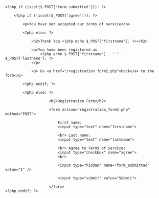 <html>
<head>
	<title>Registration Form</title>
	<meta http-equiv="Content-Type" content="text/html; charset=UTF-8">
</head>
<body>

    <?php if (isset($_POST['form_submitted'])): ?>

        <?php if (!isset($_POST['agree'])): ?>

            <p>You have not accepted our terms of service</p>

            <?php else: ?>

                <h2>Thank You <?php echo $_POST['firstname']; ?></h2>

                <p>You have been registered as
                    <?php echo $_POST['firstname'] . ' ' . $_POST['lastname']; ?>
                </p>

                <p> Go <a href="/registration_form2.php">back</a> to the form</p>

            <?php endif; ?>

            <?php else: ?>

                        <h2>Registration Form</h2>

                        <form action="registration_form2.php" method="POST">

                            First name:
                            <input type="text" name="firstname">

                            <br> Last name:
                            <input type="text" name="lastname">

                            <br> Agree to Terms of Service:
                            <input type="checkbox" name="agree">
                            <br>

                            <input type="hidden" name="form_submitted" value="1" />

                            <input type="submit" value="Submit">

                        </form>
	<?php endif; ?>
</body>
</html>
